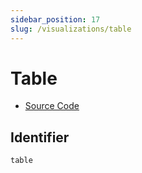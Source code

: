 ```yaml
---
sidebar_position: 17
slug: /visualizations/table
---
```


# Table

- [Source Code](https://github.com/metabase/metabase/blob/v0.38.3/frontend/src/metabase/visualizations/visualizations/Table.jsx)


## Identifier

`table`

